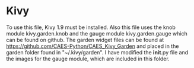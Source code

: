 # Kivy

To use this file, Kivy 1.9 must be installed. Also this file uses the knob module kivy.garden.knob and the gauge module kivy.garden.gauge which can be found on github. The garden widget files can be found at https://github.com/CAES-Python/CAES_Kivy_Garden and placed in the garden folder found in "~/.kivy/garden".  I have modified the __init__.py file and the images for the gauge module, which are included in this folder. 
